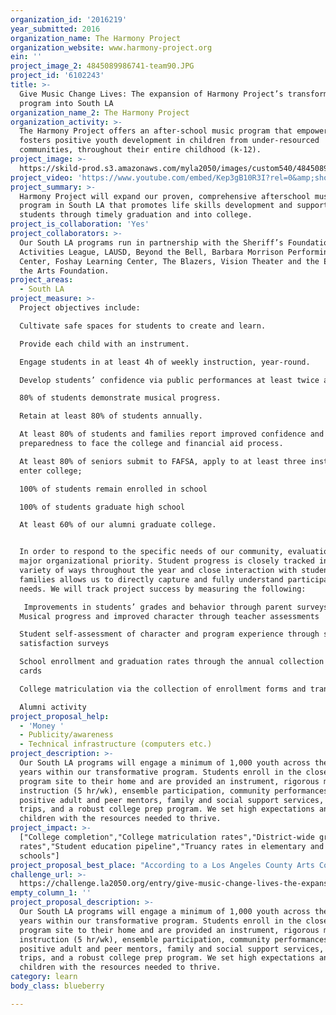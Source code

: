 ```yaml
---
organization_id: '2016219'
year_submitted: 2016
organization_name: The Harmony Project
organization_website: www.harmony-project.org
ein: ''
project_image_2: 4845089986741-team90.JPG
project_id: '6102243'
title: >-
  Give Music Change Lives: The expansion of Harmony Project’s transformative
  program into South LA
organization_name_2: The Harmony Project
organization_activity: >-
  The Harmony Project offers an after-school music program that empowers and
  fosters positive youth development in children from under-resourced
  communities, throughout their entire childhood (k-12).
project_image: >-
  https://skild-prod.s3.amazonaws.com/myla2050/images/custom540/4845089986741-team90.JPG
project_video: 'https://www.youtube.com/embed/Kep3gB10R3I?rel=0&amp;showinfo=0'
project_summary: >-
  Harmony Project will expand our proven, comprehensive afterschool music
  program in South LA that promotes life skills development and supports
  students through timely graduation and into college.
project_is_collaboration: 'Yes'
project_collaborators: >-
  Our South LA programs run in partnership with the Sheriff’s Foundation Youth
  Activities League, LAUSD, Beyond the Bell, Barbara Morrison Performing Arts
  Center, Foshay Learning Center, The Blazers, Vision Theater and the Exploring
  the Arts Foundation.
project_areas:
  - South LA
project_measure: >-
  Project objectives include: 

  Cultivate safe spaces for students to create and learn.

  Provide each child with an instrument.

  Engage students in at least 4h of weekly instruction, year-round.

  Develop students’ confidence via public performances at least twice a year.

  80% of students demonstrate musical progress.

  Retain at least 80% of students annually.

  At least 80% of students and families report improved confidence and
  preparedness to face the college and financial aid process.

  At least 80% of seniors submit to FAFSA, apply to at least three institutions,
  enter college;

  100% of students remain enrolled in school

  100% of students graduate high school

  At least 60% of our alumni graduate college.


  In order to respond to the specific needs of our community, evaluation is a
  major organizational priority. Student progress is closely tracked in a
  variety of ways throughout the year and close interaction with students and
  families allows us to directly capture and fully understand participants’
  needs. We will track project success by measuring the following:

   Improvements in students’ grades and behavior through parent surveys
  Musical progress and improved character through teacher assessments

  Student self-assessment of character and program experience through student
  satisfaction surveys

  School enrollment and graduation rates through the annual collection of report
  cards

  College matriculation via the collection of enrollment forms and transcripts

  Alumni activity
project_proposal_help:
  - 'Money '
  - Publicity/awareness
  - Technical infrastructure (computers etc.)
project_description: >-
  Our South LA programs will engage a minimum of 1,000 youth across the next 3
  years within our transformative program. Students enroll in the closest
  program site to their home and are provided an instrument, rigorous music
  instruction (5 hr/wk), ensemble participation, community performances,
  positive adult and peer mentors, family and social support services, field
  trips, and a robust college prep program. We set high expectations and support
  children with the resources needed to thrive.
project_impact: >-
  ["College completion","College matriculation rates","District-wide graduation
  rates","Student education pipeline","Truancy rates in elementary and middle
  schools"]
project_proposal_best_place: "According to a Los Angeles County Arts Commission report “Only about a third of African American or Latino students graduate from high school having completed the courses required for entry into the University of California or California State University systems”[1]. Low-income teenagers and young adults who have a history of in-depth arts involvement earn better grades and demonstrate higher rates of college enrollment and attainment[2].\n\nHarmony Project provides these outcomes for children who have the greatest need and fewest resources in the poorest, most vulnerable communities by offering a safe space with supportive resources for students to grow emotionally, socially, artistically, and intellectually during afterschool and weekend hours. Our data-driven, research-based model started with only 36 students and now has an enrollment of 2,000, focused in LA’s most disadvantaged areas.\n\nThe program is provided at no cost to youth from families whose income is below 185% of federal poverty level or whose children attend schools in which at least 80% of students qualify– a guideline used by Head Start. Since 2008, of the kids who participate three or more years in the program, 97% graduated on time from high-school and went on to college. On average, our graduating seniors are with us for 7 years. \n\n2016’s graduates were accepted into colleges across the country, including Princeton, Georgetown, UCLA and USC. Our alumni continue to report successes that include post-graduate studies, a number of Posse Scholars, one Gates Millennium Scholar and two Fulbright Scholars. 25% of our alumni graduated from/are studying at top 50 nationally ranked schools; 36% have a 3.5 or higher college GPA.\t\t\nOur College Program informs students and their families on the reality of college costs and prepare them to arrive on campus armed with knowledge to succeed. Students who participate in the program for three years or more are eligible to apply for a College Scholarship. Through the Harmony Project Scholarship program we have awarded over $400,000 to 173 of our students – 62 additional scholarships have been awarded to 2016’s graduates. \nThe majority of our students are the first in their family to pursue and attend college (67% of 2016 seniors). Further, most of them attend large public schools that lack the resources to reach and acknowledge every student in the room, let alone every students’ individual needs[3]. We aim to fill that gap for our students, preparing them for the reality of college, adulthood, and the job market.\n\nOnce students leave for college, we have summer reunions and bi-annual check-ins with alumni, flagging issues that are disrupting students’ progress. When needed, we follow up closely with students and put them in contact with additional supportive resources.\n[1]How Arts Education Promotes Career Opportunities Beyond The Arts. LACAC, 2015. [2]The Arts and Achievement in At-Risk Youth. NEA, 2012. [3]Condition of Education. NCES"
challenge_url: >-
  https://challenge.la2050.org/entry/give-music-change-lives-the-expansion-of-harmony-projects-transformative-program-into-south-la
empty_column_1: ''
project_proposal_description: >-
  Our South LA programs will engage a minimum of 1,000 youth across the next 3
  years within our transformative program. Students enroll in the closest
  program site to their home and are provided an instrument, rigorous music
  instruction (5 hr/wk), ensemble participation, community performances,
  positive adult and peer mentors, family and social support services, field
  trips, and a robust college prep program. We set high expectations and support
  children with the resources needed to thrive.
category: learn
body_class: blueberry

---
```

